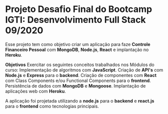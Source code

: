 # Projeto Desafio Final do Bootcamp IGTI: Desenvolvimento Full Stack 09/2020

Esse projeto tem como objetivo criar um aplicação para faze **Controle Financeiro Pessoal** com **MongoDB**, **Node.js**, **React** e implantação no **Heroku**. 

**Objetivos**
Exercitar os seguintes conceitos trabalhados nos Módulos do curso:
 Implementação de algoritmos com **JavaScript**.
 Criação de **API's** com **Node.js** e **Express** para o **backend**. 
 Criação de componentes com **React** com Class Components e/ou Functional Components para o **frontend**.
 Persistência de dados com **MongoDB** e **Mongoose**.
 Implantação de aplicações web com **Heroku**.

A aplicação foi projetada utilizando a **node.js** para o **backend** e **react.js** para o **frontend** como tecnologias principais.
